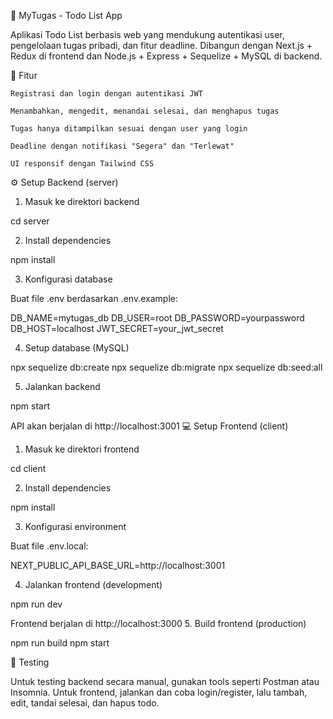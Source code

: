 📝 MyTugas - Todo List App

Aplikasi Todo List berbasis web yang mendukung autentikasi user, pengelolaan tugas pribadi, dan fitur deadline. Dibangun dengan Next.js + Redux di frontend dan Node.js + Express + Sequelize + MySQL di backend.

🚀 Fitur

    Registrasi dan login dengan autentikasi JWT

    Menambahkan, mengedit, menandai selesai, dan menghapus tugas

    Tugas hanya ditampilkan sesuai dengan user yang login

    Deadline dengan notifikasi "Segera" dan "Terlewat"

    UI responsif dengan Tailwind CSS

⚙️ Setup Backend (server)
1. Masuk ke direktori backend

cd server

2. Install dependencies

npm install

3. Konfigurasi database

Buat file .env berdasarkan .env.example:

DB_NAME=mytugas_db
DB_USER=root
DB_PASSWORD=yourpassword
DB_HOST=localhost
JWT_SECRET=your_jwt_secret

4. Setup database (MySQL)

npx sequelize db:create
npx sequelize db:migrate
npx sequelize db:seed:all

5. Jalankan backend

npm start

API akan berjalan di http://localhost:3001
💻 Setup Frontend (client)
1. Masuk ke direktori frontend

cd client

2. Install dependencies

npm install

3. Konfigurasi environment

Buat file .env.local:

NEXT_PUBLIC_API_BASE_URL=http://localhost:3001

4. Jalankan frontend (development)

npm run dev

Frontend berjalan di http://localhost:3000
5. Build frontend (production)

npm run build
npm start

🧪 Testing

Untuk testing backend secara manual, gunakan tools seperti Postman atau Insomnia.
Untuk frontend, jalankan dan coba login/register, lalu tambah, edit, tandai selesai, dan hapus todo.
